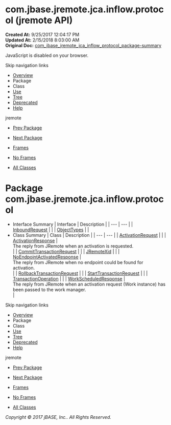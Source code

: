 # com.jbase.jremote.jca.inflow.protocol (jremote   API)

**Created At:** 9/25/2017 12:04:17 PM  
**Updated At:** 2/15/2018 8:03:00 AM  
**Original Doc:** [com_jbase_jremote_jca_inflow_protocol_package-summary](https://docs.jbase.com/39264-protocol/com_jbase_jremote_jca_inflow_protocol_package-summary)  

<!--<br>    try {<br>        if (location.href.indexOf('is-external=true') == -1) {<br>            parent.document.title="com.jbase.jremote.jca.inflow.protocol (jremote   API)";<br>        }<br>    }<br>    catch(err) {<br>    }<br>//-->
JavaScript is disabled on your browser.

Skip navigation links

- [Overview](../../../../../../overview-summary.html)
- Package
- Class
- [Use](/39264-protocol/com_jbase_jremote_jca_inflow_protocol_package-use)
- [Tree](/39264-protocol/com_jbase_jremote_jca_inflow_protocol_package-tree)
- [Deprecated](../../../../../../deprecated-list.html)
- [Help](../../../../../../help-doc.html)


jremote <br>

- [Prev Package](/39262-inflow/com_jbase_jremote_jca_inflow_package-summary)
- [Next Package](/39266-mbean/com_jbase_jremote_jca_mbean_package-summary)


- [Frames](../../../../../../index.html?com/jbase/jremote/jca/inflow/protocol//39264-protocol/com_jbase_jremote_jca_inflow_protocol_package-summary)
- [No Frames](/39264-protocol/com_jbase_jremote_jca_inflow_protocol_package-summary)


- [All Classes](../../../../../../allclasses-noframe.html)


<!--<br>  allClassesLink = document.getElementById("allclasses\_navbar\_top");<br>  if(window==top) {<br>    allClassesLink.style.display = "block";<br>  }<br>  else {<br>    allClassesLink.style.display = "none";<br>  }<br>  //-->

# Package com.jbase.jremote.jca.inflow.protocol

- Interface Summary | Interface | Description |
| --- | --- |
| [InboundRequest](/39264-protocol/com_jbase_jremote_jca_inflow_protocol_inboundrequest "interface in com.jbase.jremote.jca.inflow.protocol") |   |
| [ObjectTypes](/39264-protocol/com_jbase_jremote_jca_inflow_protocol_ObjectTypes "interface in com.jbase.jremote.jca.inflow.protocol") |   |
- Class Summary | Class | Description |
| --- | --- |
| [ActivationRequest](/39264-protocol/com_jbase_jremote_jca_inflow_protocol_activationrequest "class in com.jbase.jremote.jca.inflow.protocol") |   |
| [ActivationResponse](/39264-protocol/com_jbase_jremote_jca_inflow_protocol_activationresponse "class in com.jbase.jremote.jca.inflow.protocol") | <br>The reply from JRemote when an activation is requested.<br> |
| [CommitTransactionRequest](/39270-protocol/com_jbase_jremote_protocol_committransactionrequest "class in com.jbase.jremote.jca.inflow.protocol") |   |
| [JRemoteXid](/39264-protocol/com_jbase_jremote_jca_inflow_protocol_JRemoteXid "class in com.jbase.jremote.jca.inflow.protocol") |   |
| [NoEndpointActivatedResponse](/39264-protocol/com_jbase_jremote_jca_inflow_protocol_noendpointactivatedresponse "class in com.jbase.jremote.jca.inflow.protocol") | <br>The reply from JRemote when no endpoint could be found for activation.<br> |
| [RollbackTransactionRequest](/39270-protocol/com_jbase_jremote_protocol_rollbacktransactionrequest "class in com.jbase.jremote.jca.inflow.protocol") |   |
| [StartTransactionRequest](/39264-protocol/com_jbase_jremote_jca_inflow_protocol_starttransactionrequest "class in com.jbase.jremote.jca.inflow.protocol") |   |
| [TransactionOperation](/39264-protocol/com_jbase_jremote_jca_inflow_protocol_transactionoperation "class in com.jbase.jremote.jca.inflow.protocol") |   |
| [WorkScheduledResponse](/39264-protocol/com_jbase_jremote_jca_inflow_protocol_workscheduledresponse "class in com.jbase.jremote.jca.inflow.protocol") | <br>The reply from JRemote when an activation request (Work instance) has<br> been passed to the work manager.<br> |

Skip navigation links

- [Overview](../../../../../../overview-summary.html)
- Package
- Class
- [Use](/39264-protocol/com_jbase_jremote_jca_inflow_protocol_package-use)
- [Tree](/39264-protocol/com_jbase_jremote_jca_inflow_protocol_package-tree)
- [Deprecated](../../../../../../deprecated-list.html)
- [Help](../../../../../../help-doc.html)


jremote <br>

- [Prev Package](/39262-inflow/com_jbase_jremote_jca_inflow_package-summary)
- [Next Package](/39266-mbean/com_jbase_jremote_jca_mbean_package-summary)


- [Frames](../../../../../../index.html?com/jbase/jremote/jca/inflow/protocol//39264-protocol/com_jbase_jremote_jca_inflow_protocol_package-summary)
- [No Frames](/39264-protocol/com_jbase_jremote_jca_inflow_protocol_package-summary)


- [All Classes](../../../../../../allclasses-noframe.html)


<!--<br>  allClassesLink = document.getElementById("allclasses\_navbar\_bottom");<br>  if(window==top) {<br>    allClassesLink.style.display = "block";<br>  }<br>  else {<br>    allClassesLink.style.display = "none";<br>  }<br>  //-->

*Copyright © 2017 jBASE, Inc.. All Rights Reserved.*
